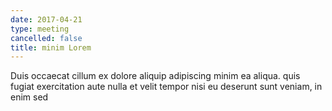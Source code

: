 ```yaml
---
date: 2017-04-21
type: meeting
cancelled: false
title: minim Lorem
---
```

Duis occaecat cillum ex dolore aliquip adipiscing minim ea aliqua. quis fugiat exercitation aute nulla et velit tempor nisi eu deserunt sunt veniam, in enim sed